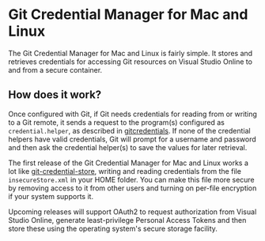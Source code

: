 Git Credential Manager for Mac and Linux
========================================
The Git Credential Manager for Mac and Linux is fairly simple. It stores and retrieves credentials for accessing Git resources on Visual Studio Online to and from a secure container.

How does it work?
-----------------
Once configured with Git, if Git needs credentials for reading from or writing to a Git remote, it sends a request to the program(s) configured as `credential.helper`, as described in [gitcredentials](http://git-scm.com/docs/gitcredentials.html).  If none of the credential helpers have valid credentials, Git will prompt for a username and password and then ask the credential helper(s) to save the values for later retrieval.

The first release of the Git Credential Manager for Mac and Linux works a lot like [git-credential-store](http://git-scm.com/docs/git-credential-store), writing and reading credentials from the file `insecureStore.xml` in your HOME folder.  You can make this file more secure by removing access to it from other users and turning on per-file encryption if your system supports it.

Upcoming releases will support OAuth2 to request authorization from Visual Studio Online, generate least-privilege Personal Access Tokens and then store these using the operating system's secure storage facility.
